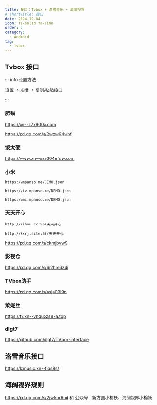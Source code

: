 ```yaml
---
title: 接口：Tvbox + 洛雪音乐 + 海阔视界
# shortTitle: 接口
date: 2024-12-04
icon: fa-solid fa-link
order: 3
category:
  - Android
tag:
  - Tvbox
---
```


## Tvbox 接口

::: info 设置方法

设置 -> 点播 -> 复制/粘贴接口

:::

### 肥猫

https://xn--z7x900a.com

https://pd.qq.com/s/2wzw94whf

### 饭太硬

https://www.xn--sss604efuw.com

### 小米

`https://mpanso.me/DEMO.json`

`https://tv.mpanso.me/DEMO.json`

`https://mi.mpanso.me/DEMO.json`

### 天天开心

`http://rihou.cc:55/天天开心`

`http://kxrj.site:55/天天开心`

https://pd.qq.com/s/ckmjbvw9

### 影视仓

https://pd.qq.com/s/6j2hm6z4i

### TVbox助手

https://pd.qq.com/s/asja09i9n

### 菜妮丝

https://tv.xn--yhqu5zs87a.top

### dlgt7

https://github.com/dlgt7/TVbox-interface


## 洛雪音乐接口

<https://lxmusic.xn--fiqs8s/>


## 海阔视界规则
<https://pd.qq.com/s/2jw5nr6ud> 和 <i class="fa-brands fa-weixin"></i>公众号：新方圆小棉袄、海阔视界小棉袄

